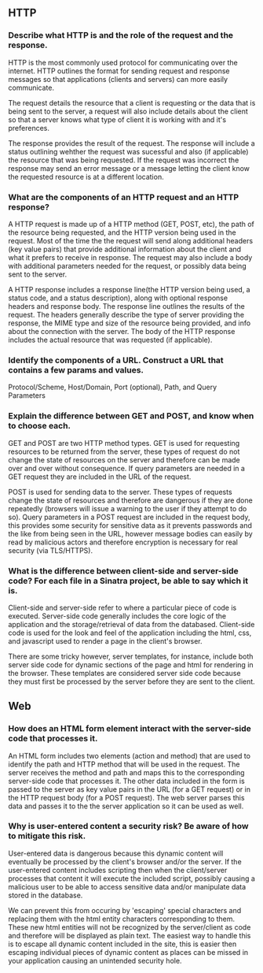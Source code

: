 ## HTTP

### Describe what HTTP is and the role of the request and the response.

HTTP is the most commonly used protocol for communicating over the internet. HTTP outlines the format for sending request and response messages so that applications (clients and servers) can more easily communicate.

The request details the resource that a client is requesting or the data that is being sent to the server, a request will also include details about the client so that a server knows what type of client it is working with and it's preferences.

The response provides the result of the request. The response will include a status outlining wehther the request was sucessful and also (if applicable) the resource that was being requested. If the request was incorrect the response may send an error message or a message letting the client know the requested resource is at a different location.

### What are the components of an HTTP request and an HTTP response?

A HTTP request is made up of a HTTP method (GET, POST, etc), the path of the resource being requested, and the HTTP version being used in the request. Most of the time the the request will send along additional headers (key value pairs) that provide additional information about the client and what it prefers to receive in response. The request may also include a body with additional parameters needed for the request, or possibly data being sent to the server.

A HTTP response includes a response line(the HTTP version being used, a status code, and a status description), along with optional response headers and response body. The response line outlines the results of the request. The headers generally describe the type of server providing the response, the MIME type and size of the resource being provided, and info about the connection with the server. The body of the HTTP response includes the actual resource that was requested (if applicable).

### Identify the components of a URL. Construct a URL that contains a few params and values.

Protocol/Scheme, Host/Domain, Port (optional), Path, and Query Parameters

### Explain the difference between GET and POST, and know when to choose each.

GET and POST are two HTTP method types. GET is used for requesting resources to be returned from the server, these types of request do not change the state of resources on the server and therefore can be made over and over without consequence. If query parameters are needed in a GET request they are included in the URL of the request.

POST is used for sending data to the server. These types of requests change the state of resources and therefore are dangerous if they are done repeatedly (browsers will issue a warning to the user if they attempt to do so). Query parameters in a POST request are included in the request body, this provides some security for sensitive data as it prevents passwords and the like from being seen in the URL, however message bodies can easily by read by malicious actors and therefore encryption is necessary for real security (via TLS/HTTPS).

### What is the difference between client-side and server-side code? For each file in a Sinatra project, be able to say which it is.

Client-side and server-side refer to where a particular piece of code is executed. Server-side code generally includes the core logic of the application and the storage/retrieval of data from the databased. Client-side code is used for the look and feel of the application including the html, css, and javascript used to render a page in the client's browser.

There are some tricky  however, server templates, for instance, include both server side code for dynamic sections of the page and html for rendering in the browser. These templates are considered server side code because they must first be processed by the server before they are sent to the client.

## Web

### How does an HTML form element interact with the server-side code that processes it.

An HTML form includes two elements (action and method) that are used to identify the path and HTTP method that will be used in the request. The server receives the method and path and maps this to the corresponding server-side code that processes it. The other data included in the form is passed to the server as key value pairs in the URL (for a GET request) or in the HTTP request body (for a POST request). The web server parses this data and passes it to the the server application so it can be used as well.

### Why is user-entered content a security risk? Be aware of how to mitigate this risk.

User-entered data is dangerous because this dynamic content will eventually be processed by the client's browser and/or the server. If the user-entered content includes scripting then when the client/server processes that content it will execute the included script, possibly causing a malicious user to be able to access sensitive data and/or manipulate data stored in the database.

We can prevent this from occuring by 'escaping' special characters and replacing them with the html entity characters corresponding to them. These new html entities will not be recognized by the server/client as code and therefore will be displayed as plain text. The easiest way to handle this is to escape all dynamic content included in the site, this is easier then escaping individual pieces of dynamic content as places can be missed in your application causing an unintended security hole.


